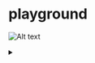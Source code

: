 # playground

![Alt text](https://g.gravizo.com/source/custom_mark10?https%3A%2F%2Fraw.githubusercontent.com%2Fnafur%2Fplayground%2Fmaster%2FREADME.md)
<details> 
<summary></summary>
custom_mark10
  digraph G {
    host [shape=box];
    { rank = same; http; https; }
    host -> http [label="80"];
    host -> https [label="443"];
    http -> certbot;
    certbot -> https;
    mysql;
    phpmyadmin -> mysql [label="3306"];
    https -> phpmyadmin;
    ldap;
    lam -> ldap;
    https -> lam;
  }
custom_mark10
</details>
